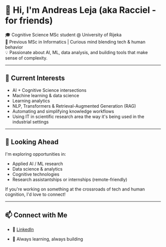 # 👋 Hi, I'm Andreas Leja (aka Racciel - for friends)

🎓 Cognitive Science MSc student @ University of Rijeka  
🧠 Previous MSc in Informatics | Curious mind blending tech & human behavior  
💡 Passionate about AI, ML, data analysis, and building tools that make sense of complexity.

---

## 🔬 Current Interests
- AI + Cognitive Science intersections
- Machine learning & data science
- Learning analytics
- NLP, Transformers & Retrieval-Augmented Generation (RAG)
- Automating and simplifying knowledge workflows
- Using IT in scientific research area the way it's being used in the industrial settings

---
<!--
## 🛠 Projects & Explorations

| Project | Description | Tech |
|--------|-------------|------|
| **Structured RAG PDF** *(adapted)* | Personal adaptation of a project for extracting structured info from PDFs without OpenAI | `LangChain`, `Chroma`, `Bedrock`, `Transformers`, `Streamlit` |
| **Ethics of Learning Analytics** | Q-methodology research into students' attitudes on data privacy, transparency & consent | `R`, `QMethod`, `RStudio`, survey design |
| **Holiday Food Finder** | Multi-country scraper + semantic search for traditional foods on holidays | `Python`, `BeautifulSoup`, `OpenSearch`, `LangChain`, `AWS Lambda` |
| **Tarot Reading App** *(WIP)* | Experimental RAG app that interprets tarot cards using document context | `Chroma`, `LangChain`, `Streamlit`, `LLMs` |

---
-->
## 💼 Looking Ahead

I'm exploring opportunities in:
- Applied AI / ML research
- Data science & analytics
- Cognitive technologies
- Research assistantships or internships (remote-friendly)

If you're working on something at the crossroads of tech and human cognition, I'd love to connect!

---

## 📫 Connect with Me

- 💼 [LinkedIn](https://www.linkedin.com/in/andreas-leja/)
<!--- 🧠 [Thesis Topic (student ethics in analytics)](https://example.com) *(add this if you publish it!)*-->
- 🌱 Always learning, always building
